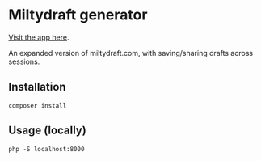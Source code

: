 # Miltydraft generator

[Visit the app here](https://milty.shenanigans.be/).

An expanded version of miltydraft.com, with saving/sharing drafts across sessions.

## Installation
`composer install`

## Usage (locally)
`php -S localhost:8000`
